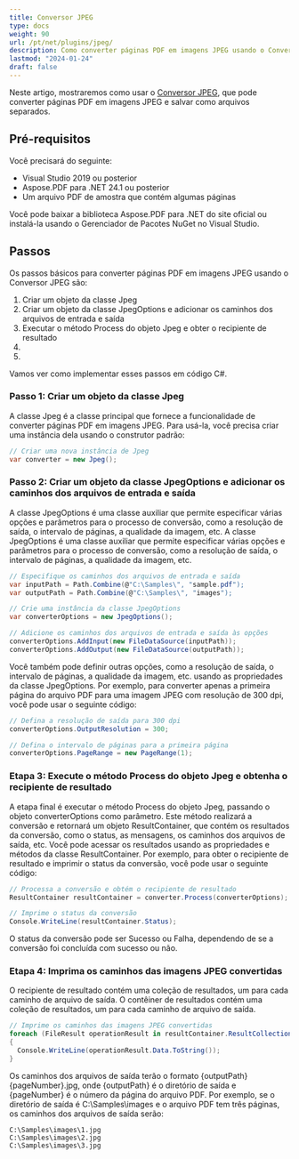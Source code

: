 ```yaml
---
title: Conversor JPEG
type: docs
weight: 90
url: /pt/net/plugins/jpeg/
description: Como converter páginas PDF em imagens JPEG usando o Conversor JPEG da Aspose.PDF
lastmod: "2024-01-24"
draft: false
---
```


Neste artigo, mostraremos como usar o [Conversor JPEG](https://products.aspose.org/pdf/net/jpeg-converter/), que pode converter páginas PDF em imagens JPEG e salvar como arquivos separados.

## Pré-requisitos

Você precisará do seguinte:

* Visual Studio 2019 ou posterior
* Aspose.PDF para .NET 24.1 ou posterior
* Um arquivo PDF de amostra que contém algumas páginas

Você pode baixar a biblioteca Aspose.PDF para .NET do site oficial ou instalá-la usando o Gerenciador de Pacotes NuGet no Visual Studio.

## Passos

Os passos básicos para converter páginas PDF em imagens JPEG usando o Conversor JPEG são:

1. Criar um objeto da classe Jpeg
1. Criar um objeto da classe JpegOptions e adicionar os caminhos dos arquivos de entrada e saída
1. Executar o método Process do objeto Jpeg e obter o recipiente de resultado
1.
1.

Vamos ver como implementar esses passos em código C#.

### Passo 1: Criar um objeto da classe Jpeg

A classe Jpeg é a classe principal que fornece a funcionalidade de converter páginas PDF em imagens JPEG. Para usá-la, você precisa criar uma instância dela usando o construtor padrão:

```cs
// Criar uma nova instância de Jpeg
var converter = new Jpeg();
```

### Passo 2: Criar um objeto da classe JpegOptions e adicionar os caminhos dos arquivos de entrada e saída

A classe JpegOptions é uma classe auxiliar que permite especificar várias opções e parâmetros para o processo de conversão, como a resolução de saída, o intervalo de páginas, a qualidade da imagem, etc.
A classe JpegOptions é uma classe auxiliar que permite especificar várias opções e parâmetros para o processo de conversão, como a resolução de saída, o intervalo de páginas, a qualidade da imagem, etc.

```cs
// Especifique os caminhos dos arquivos de entrada e saída
var inputPath = Path.Combine(@"C:\Samples\", "sample.pdf");
var outputPath = Path.Combine(@"C:\Samples\", "images");

// Crie uma instância da classe JpegOptions
var converterOptions = new JpegOptions();

// Adicione os caminhos dos arquivos de entrada e saída às opções
converterOptions.AddInput(new FileDataSource(inputPath));
converterOptions.AddOutput(new FileDataSource(outputPath));
```

Você também pode definir outras opções, como a resolução de saída, o intervalo de páginas, a qualidade da imagem, etc. usando as propriedades da classe JpegOptions. Por exemplo, para converter apenas a primeira página do arquivo PDF para uma imagem JPEG com resolução de 300 dpi, você pode usar o seguinte código:

```cs
// Defina a resolução de saída para 300 dpi
converterOptions.OutputResolution = 300;

// Defina o intervalo de páginas para a primeira página
converterOptions.PageRange = new PageRange(1);
```
### Etapa 3: Execute o método Process do objeto Jpeg e obtenha o recipiente de resultado

A etapa final é executar o método Process do objeto Jpeg, passando o objeto converterOptions como parâmetro. Este método realizará a conversão e retornará um objeto ResultContainer, que contém os resultados da conversão, como o status, as mensagens, os caminhos dos arquivos de saída, etc. Você pode acessar os resultados usando as propriedades e métodos da classe ResultContainer. Por exemplo, para obter o recipiente de resultado e imprimir o status da conversão, você pode usar o seguinte código:

```cs
// Processa a conversão e obtém o recipiente de resultado
ResultContainer resultContainer = converter.Process(converterOptions);

// Imprime o status da conversão
Console.WriteLine(resultContainer.Status);
```

O status da conversão pode ser Sucesso ou Falha, dependendo de se a conversão foi concluída com sucesso ou não.

### Etapa 4: Imprima os caminhos das imagens JPEG convertidas

O recipiente de resultado contém uma coleção de resultados, um para cada caminho de arquivo de saída.
O contêiner de resultados contém uma coleção de resultados, um para cada caminho de arquivo de saída.

```cs
// Imprime os caminhos das imagens JPEG convertidas
foreach (FileResult operationResult in resultContainer.ResultCollection.Cast<FileResult>())
{
  Console.WriteLine(operationResult.Data.ToString());
}
```

Os caminhos dos arquivos de saída terão o formato {outputPath}{pageNumber}.jpg, onde {outputPath} é o diretório de saída e {pageNumber} é o número da página do arquivo PDF. Por exemplo, se o diretório de saída é C:\Samples\images e o arquivo PDF tem três páginas, os caminhos dos arquivos de saída serão:

```text
C:\Samples\images\1.jpg
C:\Samples\images\2.jpg
C:\Samples\images\3.jpg
```
